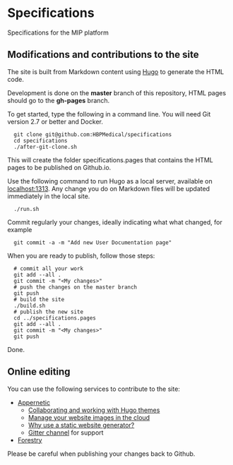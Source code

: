 # Specifications

Specifications for the MIP platform

## Modifications and contributions to the site

The site is built from Markdown content using [Hugo](http://gohugo.io/) to generate the HTML code.

Development is done on the __master__ branch of this repository, HTML pages should go to the __gh-pages__ branch.

To get started, type the following in a command line. You will need Git version 2.7 or better and Docker.

```
  git clone git@github.com:HBPMedical/specifications
  cd specifications
  ./after-git-clone.sh
```

This will create the folder specifications.pages that contains the HTML pages to be published on Github.io.

Use the following command to run Hugo as a local server, available on [localhost:1313](http://localhost:1313/).
Any change you do on Markdown files will be updated immediately in the local site.

```
  ./run.sh
```

Commit regularly your changes, ideally indicating what what changed, for example

```
  git commit -a -m "Add new User Documentation page"
```

When you are ready to publish, follow those steps:

```
  # commit all your work
  git add --all .
  git commit -m "<My changes>"
  # push the changes on the master branch
  git push
  # build the site
  ./build.sh
  # publish the new site
  cd ../specifications.pages
  git add --all .
  git commit -m "<My changes>"
  git push
```

Done.

## Online editing

You can use the following services to contribute to the site:

* [Appernetic](https://appernetic.io/)
  * [Collaborating and working with Hugo themes](https://blog.appernetic.io/2016/02/18/collaborating-and-working-with-hugo-themes/)
  * [Manage your website images in the cloud](https://blog.appernetic.io/2016/03/09/manage-your-web-site-images-in-the-cloud/)
  * [Why use a static website generator?](https://blog.appernetic.io/2016/02/10/why-use-a-static-website-generator/)
  * [Gitter channel](https://gitter.im/appernetic/issues/) for support
* [Forestry](https://forestry.io/)

Please be careful when publishing your changes back to Github.
